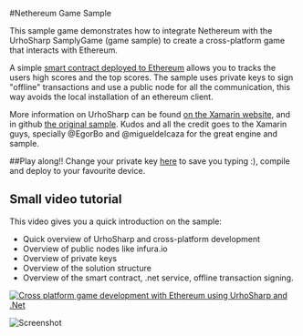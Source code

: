 #Nethereum Game Sample

This sample game demonstrates how to integrate Nethereum with the UrhoSharp SamplyGame (game sample) to create a cross-platform game that interacts with Ethereum.

A simple [smart contract deployed to Ethereum](https://github.com/Nethereum/Nethereum.Game.Sample/blob/master/Core/Ethereum/contracts/PlayerScore.sol) allows you to tracks the users high scores and the top scores. The sample uses private keys to sign "offline" transactions and use a public node for all the communication, this way avoids the local installation of an ethereum client.

More information on UrhoSharp can be found [on the Xamarin website](https://developer.xamarin.com/guides/cross-platform/urho/introduction/), and in github [the original sample](https://github.com/xamarin/urho-samples/tree/master/SamplyGame). Kudos and all the credit goes to the Xamarin guys, specially @EgorBo and @migueldeIcaza for the great engine and sample.

##Play along!!
Change your private key [here](https://github.com/Nethereum/Nethereum.Game.Sample/blob/master/Core/Ethereum/GameScoreService.cs#L25) to save you typing :), compile and deploy to your favourite device.

## Small video tutorial
This video gives you a quick introduction on the sample:

* Quick overview of UrhoSharp and cross-platform development
* Overview of public nodes like infura.io
* Overview of private keys
* Overview of the solution structure
* Overview of the smart contract, .net service, offline transaction signing.

[![Cross platform game development with Ethereum using UrhoSharp and .Net](http://img.youtube.com/vi/WtpmCmP11Iw/0.jpg)](https://www.youtube.com/watch?v=WtpmCmP11Iw "Cross platform game development with Ethereum using UrhoSharp and .Net")

![Screenshot](Screenshots/Video.gif)
